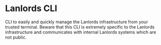 # Lanlords CLI

CLI to easily and quickly manage the Lanlords infrastructure from your trusted terminal. Beware that this CLI is extremely specific to the Lanlords infrastructure and communicates with internal Lanlords systems which are not public.
